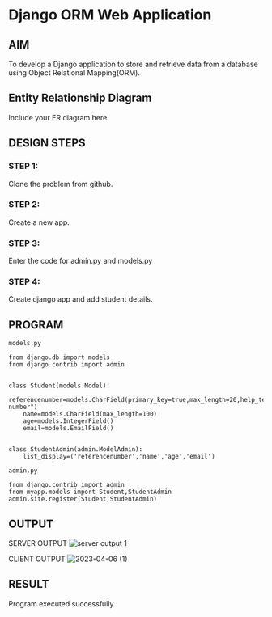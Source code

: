 # Django ORM Web Application

## AIM
To develop a Django application to store and retrieve data from a database using Object Relational Mapping(ORM).

## Entity Relationship Diagram

Include your ER diagram here

## DESIGN STEPS

### STEP 1:
Clone the problem from github.
### STEP 2:
Create a new app.
### STEP 3:
Enter the code for admin.py and models.py
### STEP 4:
Create django app and add student details.
## PROGRAM
```
models.py 

from django.db import models
from django.contrib import admin


class Student(models.Model):
    referencenumber=models.CharField(primary_key=true,max_length=20,help_text="reference number")
    name=models.CharField(max_length=100)
    age=models.IntegerField()
    email=models.EmailField()


class StudentAdmin(admin.ModelAdmin):
    list_display=('referencenumber','name','age','email')

admin.py

from django.contrib import admin
from myapp.models import Student,StudentAdmin
admin.site.register(Student,StudentAdmin)
```

## OUTPUT
SERVER OUTPUT
![server output 1](https://user-images.githubusercontent.com/121418444/232555509-88b6da96-bfb2-4297-84e2-4804a1344519.jpg)

CLIENT OUTPUT
![2023-04-06 (1)](https://user-images.githubusercontent.com/121418444/232555039-03da4fe4-317a-4096-a1b2-3233e72e2cc5.jpg)


## RESULT
Program executed successfully.
